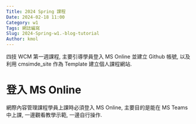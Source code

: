```yaml
---
Title: 2024 Spring 課程
Date: 2024-02-18 11:00
Category: w1
Tags: 網誌編寫
Slug: 2024-Spring-w1.-blog-tutorial
Author: kmol
---
```


四技 WCM 第一週課程, 主要引導學員登入 MS Online 並建立 Github 帳號, 以及利用 cmsimde_site 作為 Template 建立個人課程網站.

<!-- PELICAN_END_SUMMARY -->

# 登入 MS Online
網際內容管理課程學員上課時必須登入 MS Online, 主要目的是能在 MS Teams 中上課, 一邊觀看教學示範, 一邊自行操作.